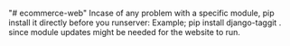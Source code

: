 "# ecommerce-web" 
Incase of any problem with a specific module, pip install it directly before you runserver:
Example; pip install django-taggit .
since module updates might be needed for the website to run.
